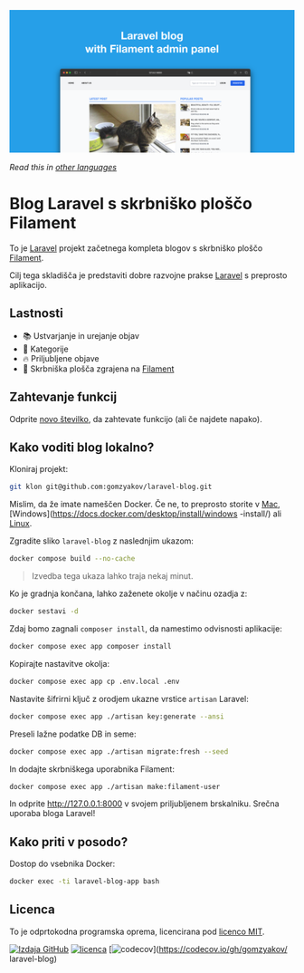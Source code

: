 ![Laravel blog s skrbniško ploščo Filament](../docs/social-preview-en.png)

_Read this in [other languages](./Translations.md)_

# Blog Laravel s skrbniško ploščo Filament

To je [Laravel](https://laravel.com) projekt začetnega kompleta blogov s skrbniško ploščo [Filament](https://filamentphp.com).

Cilj tega skladišča je predstaviti dobre razvojne prakse [Laravel](https://laravel.com) s preprosto aplikacijo.

## Lastnosti

- 📚 Ustvarjanje in urejanje objav
- 🥑 Kategorije
- 🔥 Priljubljene objave
- 🎉 Skrbniška plošča zgrajena na [Filament](https://filamentphp.com)

## Zahtevanje funkcij

Odprite [novo številko](https://github.com/gomzyakov/laravel-blog/issues/new), da zahtevate funkcijo (ali če najdete napako).

## Kako voditi blog lokalno?

Kloniraj projekt:

```bash
git klon git@github.com:gomzyakov/laravel-blog.git
```

Mislim, da že imate nameščen Docker. Če ne, to preprosto storite v [Mac](https://docs.docker.com/desktop/install/mac-install/), [Windows](https://docs.docker.com/desktop/install/windows -install/) ali [Linux](https://docs.docker.com/desktop/install/linux-install/).

Zgradite sliko `laravel-blog` z naslednjim ukazom:

```bash
docker compose build --no-cache
```

>Izvedba tega ukaza lahko traja nekaj minut.

Ko je gradnja končana, lahko zaženete okolje v načinu ozadja z:

```bash
docker sestavi -d
```

Zdaj bomo zagnali `composer install`, da namestimo odvisnosti aplikacije:

```bash
docker compose exec app composer install
```

Kopirajte nastavitve okolja:

```bash
docker compose exec app cp .env.local .env
```

Nastavite šifrirni ključ z orodjem ukazne vrstice `artisan` Laravel:

```bash
docker compose exec app ./artisan key:generate --ansi
```

Preseli lažne podatke DB in seme:

```bash
docker compose exec app ./artisan migrate:fresh --seed
```

In dodajte skrbniškega uporabnika Filament:

```bash
docker compose exec app ./artisan make:filament-user
```

In odprite http://127.0.0.1:8000 v svojem priljubljenem brskalniku. Srečna uporaba bloga Laravel!

## Kako priti v posodo?

Dostop do vsebnika Docker:

```bash
docker exec -ti laravel-blog-app bash
```

## Licenca

To je odprtokodna programska oprema, licencirana pod [licenco MIT](https://github.com/gomzyakov/php-code-style/blob/main/LICENSE).


[![Izdaja GitHub](https://img.shields.io/github/release/gomzyakov/laravel-blog.svg)](https://github.com/gomzyakov/laravel-blog/releases/latest)
[![licenca](https://img.shields.io/badge/License-MIT-green.svg)](https://github.com/gomzyakov/laravel-blog/blob/development/LICENSE)
[![codecov](https://codecov.io/gh/gomzyakov/laravel-blog/branch/main/graph/badge.svg?token=4CYTVMVUYV)](https://codecov.io/gh/gomzyakov/ laravel-blog)
